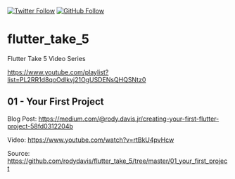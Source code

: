[![Twitter Follow](https://img.shields.io/twitter/follow/rodydavis?style=social&logo=twitter)](https://twitter.com/rodydavis) [![GitHub Follow](https://img.shields.io/github/followers/rodydavis?style=social&logo=github)](https://github.com/rodydavis)  

# flutter_take_5
 Flutter Take 5 Video Series

https://www.youtube.com/playlist?list=PL2RR1d8qoOdlkvj21OgUSDENsQHQSNtz0

## 01 - Your First Project

Blog Post: https://medium.com/@rody.davis.jr/creating-your-first-flutter-project-58fd0312204b

Video: https://www.youtube.com/watch?v=rtBkU4pvHcw

Source: https://github.com/rodydavis/flutter_take_5/tree/master/01_your_first_project
